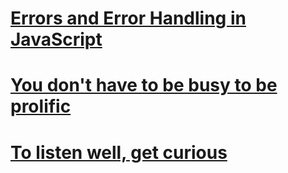 # [Errors and Error Handling in JavaScript](https://blog.bitsrc.io/errors-and-error-handling-in-javascript-52d448b8183d)

# [You don't have to be busy to be prolific](https://thesephist.com/posts/momentum/)

# [To listen well, get curious](https://www.benkuhn.net/listen/)
